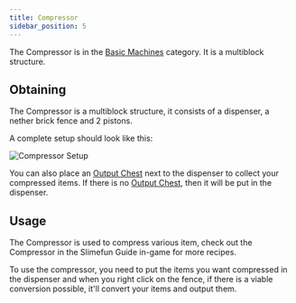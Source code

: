 ```yaml
---
title: Compressor
sidebar_position: 5
---
```


The Compressor is in the [Basic Machines](/docs/Slimefun/Basic-Machines) category. It is a multiblock structure.

## Obtaining

The Compressor is a multiblock structure, it consists of a dispenser, a nether brick fence and 2 pistons.

A complete setup should look like this:

![Compressor Setup](https://raw.githubusercontent.com/TheBusyBiscuit/Slimefun4-Wiki/master/images/multiblock-compressor.png)

You can also place an [Output Chest](Output-Chest) next to the dispenser to collect your compressed items. If there is no [Output Chest](Output-Chest), then it will be put in the dispenser.

## Usage

The Compressor is used to compress various item, check out the Compressor in the Slimefun Guide in-game for more recipes.

To use the compressor, you need to put the items you want compressed in the dispenser and when you right click on the fence, if there is a viable conversion possible, it'll convert your items and output them.
